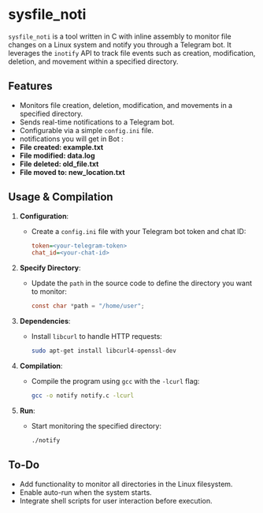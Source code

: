 # **sysfile_noti**

`sysfile_noti` is a tool written in C with inline assembly to monitor file changes on a Linux system and notify you through a Telegram bot. It leverages the `inotify` API to track file events such as creation, modification, deletion, and movement within a specified directory.

## **Features**
- Monitors file creation, deletion, modification, and movements in a specified directory.
- Sends real-time notifications to a Telegram bot.
- Configurable via a simple `config.ini` file.
-  notifications you will get in Bot :
  - **File created: example.txt**
  - **File modified: data.log**
  - **File deleted: old_file.txt**
  - **File moved to: new_location.txt**

## **Usage & Compilation**

1. **Configuration**:
   - Create a `config.ini` file with your Telegram bot token and chat ID:
     ```ini
     token=<your-telegram-token>
     chat_id=<your-chat-id>
     ```

2. **Specify Directory**:
   - Update the `path` in the source code to define the directory you want to monitor:
     ```c
     const char *path = "/home/user";
     ```

3. **Dependencies**:
   - Install `libcurl` to handle HTTP requests:
     ```bash
     sudo apt-get install libcurl4-openssl-dev
     ```

4. **Compilation**:
   - Compile the program using `gcc` with the `-lcurl` flag:
     ```bash
     gcc -o notify notify.c -lcurl
     ```

5. **Run**:
   - Start monitoring the specified directory:
     ```bash
     ./notify
     ```

## **To-Do**
- Add functionality to monitor all directories in the Linux filesystem.
- Enable auto-run when the system starts.
- Integrate shell scripts for user interaction before execution.

